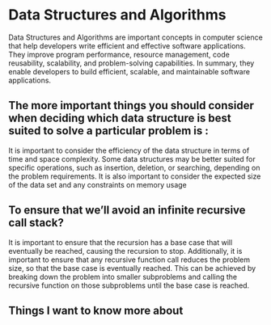 # Data Structures and Algorithms
Data Structures and Algorithms are important concepts in computer science that help developers write efficient and effective software applications. They improve program performance, resource management, code reusability, scalability, and problem-solving capabilities. In summary, they enable developers to build efficient, scalable, and maintainable software applications.

## The more important things you should consider when deciding which data structure is best suited to solve a particular problem is :

 It is important to consider the efficiency of the data structure in terms of time and space complexity. Some data structures may be better suited for specific operations, such as insertion, deletion, or searching, depending on the problem requirements. It is also important to consider the expected size of the data set and any constraints on memory usage

## To ensure that we’ll avoid an infinite recursive call stack?

It is important to ensure that the recursion has a base case that will eventually be reached, causing the recursion to stop.
Additionally, it is important to ensure that any recursive function call reduces the problem size, so that the base case is eventually reached. This can be achieved by breaking down the problem into smaller subproblems and calling the recursive function on those subproblems until the base case is reached.
## Things I want to know more about